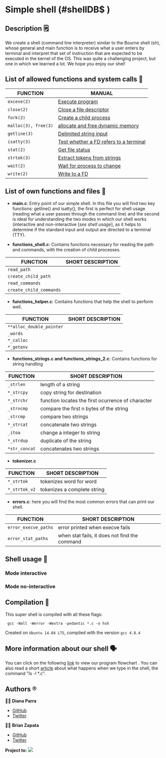 # Simple shell (#shellDB$ ) 
## Description :spiral_notepad:

We create a shell (command line interpreter) similar to the Bourne shell (sh), whose general and main function is to receive what a user enters by terminal and interpret that set of instruction that are expected to be executed in the kernel of the OS.
This was quite a challenging project, but one in which we learned a lot. We hope you enjoy our shel!


## List of allowed functions and system calls :pushpin:


|     FUNCTION       |         MANUAL                  |
|--------------------|---------------------------------|
|`exceve(2)`         |[Execute program](https://man7.org/linux/man-pages/man2/execve.2.html)                         |
|`close(2)`          |[Close a file descriptor](https://man7.org/linux/man-pages/man2/close.2.html)   |
|`fork(2)`           |[Create a child process](https://man7.org/linux/man-pages/man2/fork.2.html)    |
|`malloc(3), free(3)`|[allocate and free dynamic memory](https://man7.org/linux/man-pages/man3/free.3.html)    |
|`getline(3)`        |[Delimited string input](https://man7.org/linux/man-pages/man3/getline.3.html) |
|`isatty(3)`         |[Test whether a FD refers to a terminal](https://man7.org/linux/man-pages/man3/isatty.3.html)  |
|`stat(2)`           |[Get file status](https://man7.org/linux/man-pages/man2/lstat.2.html)                          |
|`strtok(3)`         |[Extract tokens from strings](https://man7.org/linux/man-pages/man3/strtok.3.html)  |
|`wait(2)`           |[Wait for process to change](https://man7.org/linux/man-pages/man2/waitid.2.html)  |
|`write(2)`          |[Write to a FD](https://man7.org/linux/man-pages/man2/write.2.html)                          |


## List of own functions and files :ledger:
* **main.c**: Entry point of our simple shell. In this file you will find two key functions: getline() and isatty(), the first is perfect for shell usage (reading what a user passes through the command line) and the second is ideal for understanding the two modes in which our shell works (interactive and non-interactive [*see shell usage*], as it helps to determine if the standard input and output are directed to a terminal (TTY).

* **functions_shell.c**: Contains functions necessary for reading the path and commands, with the creation of child processes.


|     FUNCTION       |     SHORT DESCRIPTION           |
|--------------------|---------------------------------|
|`read_path`             |                             |
|`create_child_path` |                                 |
|`read_commands`         |                             |
|`create_child_commands`   |                          |


* **functions_helper.c**: Contains functions that help the shell to perform well.


|     FUNCTION       |     SHORT DESCRIPTION           |
|--------------------|---------------------------------|
|`**alloc_double_pointer`    |                         |
|`_words` |                                 |
|`*_calloc`         |                             |
|`*_getenv`   |                           |


* **functions_strings.c and functions_strings_2.c**: Contains functions for string handling


|     FUNCTION       |        SHORT DESCRIPTION         |
|--------------------|---------------------------------|
|`_strlen`           | length of a string                |
|`*_strcpy`           | copy string for destination      |
|`*_strchr`           | function locates the first ocurrence of character                                                |
|`_strncmp`          | compare the first n bytes of the string|
|`_strcmp`           | compare two strings                 |
|`*_strcat`          | concatenate two strings             |
|`_itoa`             | change a integer to string          |
|`*_strdup`          | duplicate of the string            |
|`*str_concat`       | concatenates two strings           |


* **tokenizer.c**


|     FUNCTION       |     SHORT DESCRIPTION           |
|--------------------|---------------------------------|
|`*_strtok`    | tokenizes word for word               |
|`*_strtok_v2` | tokenizes a complete string           |


* **errors.c**: here you will find the most common errors that can print our shell.


|     FUNCTION       |     SHORT DESCRIPTION           |
|--------------------|---------------------------------|
|`error_execve_paths` | error printed when execve fails |
|`error_stat_paths` | when stat fails, it does not find the command    |


## Shell usage :memo:
### Mode interactive

### Mode no-interactive

## Compilation :checkered_flag:

This super shell is compiled with all these flags:
   
     gcc -Wall -Werror -Wextra -pedantic *.c -o hsh

Created on `Ubuntu 14.04 LTS`, compiled with the version `gcc 4.8.4`

## More information about our shell :speaking_head:
You can click on the following [link](https://drive.google.com/file/d/19gYtjMn_bGpWHC7_6iKJU1Dh9mSxMwCZ/view?usp=sharing) to view our program flowchart . You can also read a short [article](https://www.linkedin.com/post/edit/6788296403128000512/) about what happens when we type in the shell, the command "ls -l *.c".

## Authors :registered:
:woman_technologist: **Diana Parra**
* [GitHub](https://github.com/dianaparr)
* [Twitter](https://twitter.com/dianaparra017)

:man_technologist: **Brian Zapata**
* [GitHub](https://github.com/brian-1989)
* [Twitter](https://twitter.com/BrianZa03390210)

**Project to:** 
![](https://www.holbertonschool.com/holberton-logo.png)

